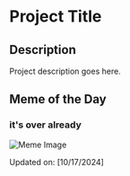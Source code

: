 # Project Title

## Description

Project description goes here.

## Meme of the Day

### it's over already
![Meme Image](https://i.redd.it/c7r6qu7esoud1.gif)

Updated on: [10/17/2024]